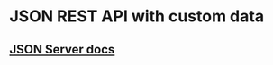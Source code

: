 # JSON REST API with custom data

## [JSON Server docs](https://github.com/typicode/json-server#table-of-contents)
